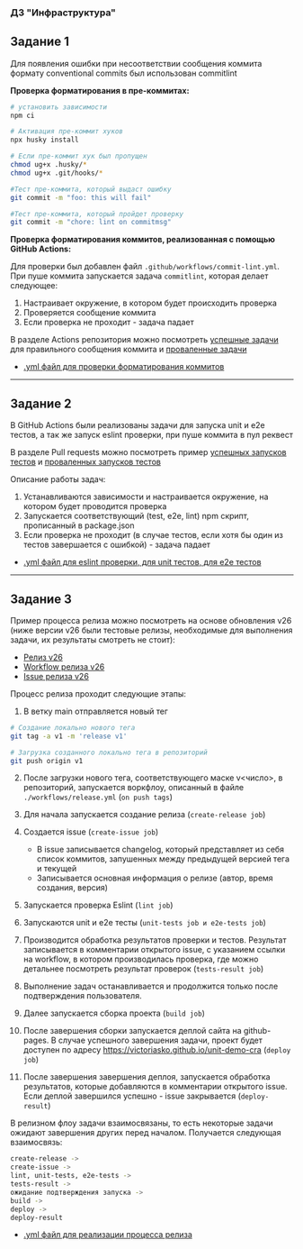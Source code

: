 ### ДЗ "Инфраструктура"

## Задание 1
Для появления ошибки при несоответствии сообщения коммита формату conventional commits был использован commitlint<br/>

**Проверка форматирования в пре-коммитах:**
```sh
# установить зависимости
npm ci

# Активация пре-коммит хуков
npx husky install

# Если пре-коммит хук был пропущен
chmod ug+x .husky/*
chmod ug+x .git/hooks/*

#Тест пре-коммита, который выдаст ошибку
git commit -m "foo: this will fail"

#Тест пре-коммита, который пройдет проверку
git commit -m "chore: lint on commitmsg"
```

**Проверка форматирования коммитов, реализованная с помощью GitHub Actions:**<br/>

Для проверки был добавлен файл `.github/workflows/commit-lint.yml`. При пуше коммита запускается задача `commitlint`, которая делает следующее:
1. Настраивает окружение, в котором будет происходить проверка
2. Проверяется сообщение коммита
3. Если проверка не проходит - задача падает

В разделе Actions репозитория можно посмотреть [успешные задачи]() для правильного сообщения коммита и [проваленные задачи]()

- [.yml файл для проверки форматирования коммитов](https://github.com/VictoriaSko/unit-demo-cra/blob/main/.github/workflows/commit-lint.yml)

-------------

## Задание 2

В GitHub Actions были реализованы задачи для запуска unit и e2e тестов, а так же запуск eslint проверки, при пуше коммита в пул реквест <br>

В разделе Pull requests можно посмотреть пример [успешных запусков тестов](https://github.com/VictoriaSko/unit-demo-cra/pull/5) и [проваленных запусков тестов](https://github.com/VictoriaSko/unit-demo-cra/pull/6)

Описание работы задач:
1. Устанавливаются зависимости и настраивается окружение, на котором будет проводится проверка
2. Запускается соответствующий (test, e2e, lint) npm скрипт, прописанный в package.json
3. Если проверка не проходит (в случае тестов, если хотя бы один из тестов завершается с ошибкой) - задача падает

- [.yml файл для eslint проверки, для unit тестов, для e2e тестов](https://github.com/VictoriaSko/unit-demo-cra/blob/main/.github/workflows/pr-checks.yml)

-------------

## Задание 3

Пример процесса релиза можно посмотреть на основе обновления v26 (ниже версии v26 были тестовые релизы, необходимые для выполнения задачи, их результаты смотреть не стоит):<br>
* [Релиз v26](https://github.com/VictoriaSko/unit-demo-cra/releases/tag/v26)
* [Workflow релиза v26](https://github.com/VictoriaSko/unit-demo-cra/actions/runs/5569427009)
* [Issue релиза v26](https://github.com/VictoriaSko/unit-demo-cra/issues/36)

Процесс релиза проходит следующие этапы:
1. В ветку main отправляется новый тег
```sh
# Создание локально нового тега
git tag -a v1 -m 'release v1' 

# Загрузка созданного локально тега в репозиторий
git push origin v1
```

2. После загрузки нового тега, соответствующего маске v<число>, в репозиторий, запускается воркфлоу, описанный в файле `./workflows/release.yml` (`on push tags`)

3. Для начала запускается создание релиза (`create-release job`)

4. Создается issue (`create-issue job`)
    - В issue записывается changelog, который представляет из себя список коммитов, запушенных между предыдущей версией тега и текущей
    - Записывается основная информация о релизе (автор, время создания, версия)

5. Запускается проверка Eslint (`lint job`)

6. Запускаются unit и e2e тесты (`unit-tests job и e2e-tests job`)

7. Производится обработка результатов проверки и тестов. Результат записывается в комментарии открытого issue, с указанием ссылки на workflow, в котором производилась проверка, где можно детальнее посмотреть результат проверок (`tests-result job`)

8. Выполнение задач останавливается и продолжится только после подтверждения пользователя.

9. Далее запускается сборка проекта (`build job`)

10. После завершения сборки запускается деплой сайта на github-pages. В случае успешного завершения задачи, проект будет доступен по адресу https://victoriasko.github.io/unit-demo-cra (`deploy job`)

11. После завершения завершения деплоя, запускается обработка результатов, которые добавляются в комментарии открытого issue. Если деплой завершился успешно - issue закрывается (`deploy-result`)

В релизном флоу задачи взаимосвязаны, то есть некоторые задачи ожидают завершения других перед началом. Получается следующая взаимосвязь:

```sh
create-release -> 
create-issue -> 
lint, unit-tests, e2e-tests -> 
tests-result -> 
ожидание подтверждения запуска -> 
build -> 
deploy -> 
deploy-result
```

- [.yml файл для реализации процесса релиза](https://github.com/VictoriaSko/unit-demo-cra/blob/main/.github/workflows/release.yml)